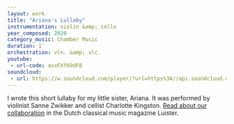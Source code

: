 ```yaml
---
layout: work
title: "Ariana's Lullaby"
instrumentation: violin &amp; cello
year_composed: 2020
category_music: Chamber Music
duration: 1'
orchestration: vln. &amp; vlc.
youtube:
 - url-code: axxFXf69dF8
soundcloud: 
 - url: https://w.soundcloud.com/player/?url=https%3A//api.soundcloud.com/tracks/898595848&color=%23ff5500&auto_play=false&hide_related=false&show_comments=true&show_user=true&show_reposts=false&show_teaser=true&visual=true
---
```

I wrote this short lullaby for my little sister, Ariana. It was performed by violinist Sanne Zwikker and cellist Charlotte Kingston. <a href="https://www.luister.nl/sanne-zwikker-met-kian-ravaei/" target="_blank">Read about our collaboration</a> in the Dutch classical music magazine Luister.